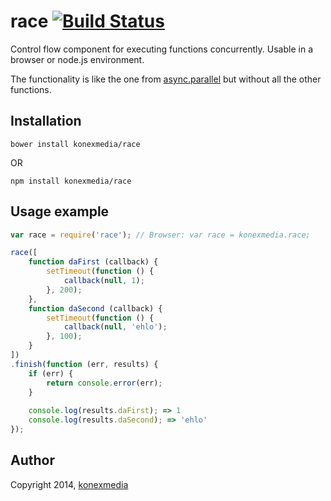 # race [![Build Status](https://travis-ci.org/konexmedia/race.svg?branch=master)](https://travis-ci.org/konexmedia/race)

Control flow component for executing functions concurrently. Usable in a browser or node.js environment.

The functionality is like the one from [async.parallel](https://github.com/caolan/async#parallel) but without all the other functions.

## Installation

    bower install konexmedia/race

OR

    npm install konexmedia/race

## Usage example

```javascript
var race = require('race'); // Browser: var race = konexmedia.race;

race([
    function daFirst (callback) {
        setTimeout(function () {
            callback(null, 1);
        }, 200);
    },
    function daSecond (callback) {
        setTimeout(function () {
            callback(null, 'ehlo');
        }, 100);        
    }
])
.finish(function (err, results) {
    if (err) {
        return console.error(err);
    }
    
    console.log(results.daFirst); => 1
    console.log(results.daSecond); => 'ehlo'
});
```

## Author

Copyright 2014, [konexmedia](http://konexmedia.com)